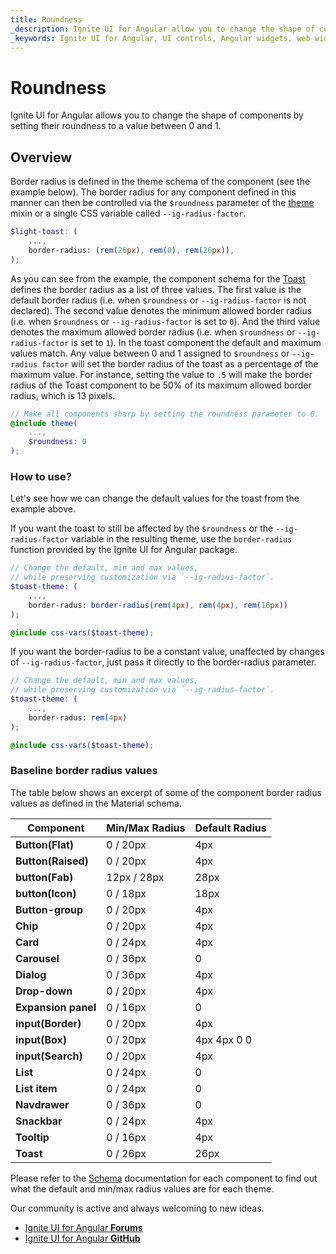 ```yaml
---
title: Roundness
_description: Ignite UI for Angular allow you to change the shape of components by changing their border-radius.
_keywords: Ignite UI for Angular, UI controls, Angular widgets, web widgets, UI widgets, Angular, Native Angular Components Suite, Native Angular Controls, Native Angular Components Library 
---
```


# Roundness
<p class="highlight">Ignite UI for Angular allows you to change the shape of components by setting their roundness to a value between 0 and 1.</p>
<div class="divider"></div>

## Overview
Border radius is defined in the theme schema of the component (see the example below). The border radius for any component defined in this manner can then be controlled via the `$roundness` parameter of the [theme]({environment:sassApiUrl}index.html#mixin-theme) mixin or a single CSS variable called `--ig-radius-factor`.

```scss
$light-toast: (
    ...,
    border-radius: (rem(26px), rem(0), rem(26px)),
);
```

As you can see from the example, the component schema for the [Toast]({environment:sassApiUrl}/index.html#variable-light-toast) defines the border radius as a list of three values. The first value is the default border radius (i.e. when `$roundness` or `--ig-radius-factor` is not declared). The second value denotes the minimum allowed border radius (i.e. when `$roundness` or `--ig-radius-factor` is set to `0`). And the third value denotes the maximum allowed border radius (i.e. when `$roundness` or `--ig-radius-factor` is set to `1`). In the toast component the default and maximum values match. Any value between 0 and 1 assigned to `$roundness` or `--ig-radius factor` will set the border radius of the toast as a percentage of the maximum value. For instance, setting the value to `.5` will make the border radius of the Toast component to be 50% of its maximum allowed border radius, which is 13 pixels.

```scss
// Make all components sharp by setting the roundness parameter to 0.
@include theme(
    ...,
    $roundness: 0
);
```

### How to use?
Let's see how we can change the default values for the toast from the example above.

If you want the toast to still be affected by the `$roundness` or the `--ig-radius-factor` variable in the resulting theme, use the `border-radius` function provided by the Ignite UI for Angular package.

```scss
// Change the default, min and max values,
// while preserving customization via `--ig-radius-factor`.
$toast-theme: (
    ...,
    border-radus: border-radius(rem(4px), rem(4px), rem(16px))
);

@include css-vars($toast-theme);
```

If you want the border-radius to be a constant value, unaffected by changes of `--ig-radius-factor`, just pass it directly to the border-radius parameter.

```scss
// Change the default, min and max values,
// while preserving customization via `--ig-radius-factor`.
$toast-theme: (
    ...,
    border-radus: rem(4px)
);

@include css-vars($toast-theme);
```

<div class="divider--half"></div>

### Baseline border radius values
The table below shows an excerpt of some of the component border radius values as defined in the Material schema.

| **Component**          | **Min/Max Radius** | **Default Radius** |
|------------------------|--------------------|--------------------|
| **Button(Flat)**       |  0 / 20px          | 4px                |
| **Button(Raised)**     |  0 / 20px          | 4px                |
| **button(Fab)**        |  12px / 28px       | 28px               |
| **button(Icon)**       |  0 / 18px          | 18px               |
| **Button-group**       |  0 / 20px          | 4px                |
| **Chip**               |  0 / 20px          | 4px                |
| **Card**               |  0 / 24px          | 4px                |
| **Carousel**           |  0 / 36px          | 0                  |
| **Dialog**             |  0 / 36px          | 4px                |
| **Drop-down**          |  0 / 20px          | 4px                |
| **Expansion panel**    |  0 / 16px          | 0                  |
| **input(Border)**      |  0 / 20px          | 4px                |
| **input(Box)**         |  0 / 20px          | 4px 4px 0 0        |
| **input(Search)**      |  0 / 20px          | 4px                |
| **List**               |  0 / 24px          | 0                  |
| **List item**          |  0 / 24px          | 0                  |
| **Navdrawer**          |  0 / 36px          | 0                  |
| **Snackbar**           |  0 / 24px          | 4px                |
| **Tooltip**            |  0 / 16px          | 4px                |
| **Toast**              |  0 / 26px          | 26px               |

Please refer to the [Schema]({environment:sassApiUrl}/index.html) documentation for each component to find out what the default and min/max radius values are for each theme.

<div class="divider--half"></div>

Our community is active and always welcoming to new ideas.

* [Ignite UI for Angular **Forums**](https://www.infragistics.com/community/forums/f/ignite-ui-for-angular)
* [Ignite UI for Angular **GitHub**](https://github.com/IgniteUI/igniteui-angular)

